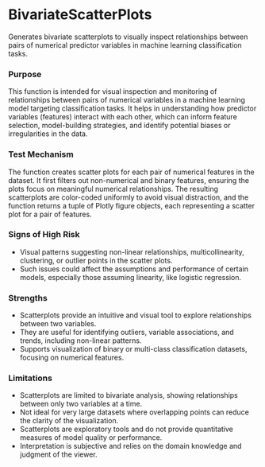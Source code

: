 # BivariateScatterPlots

Generates bivariate scatterplots to visually inspect relationships between pairs of numerical predictor variables
in machine learning classification tasks.

### Purpose

This function is intended for visual inspection and monitoring of relationships between pairs of numerical
variables in a machine learning model targeting classification tasks. It helps in understanding how predictor
variables (features) interact with each other, which can inform feature selection, model-building strategies, and
identify potential biases or irregularities in the data.

### Test Mechanism

The function creates scatter plots for each pair of numerical features in the dataset. It first filters out
non-numerical and binary features, ensuring the plots focus on meaningful numerical relationships. The resulting
scatterplots are color-coded uniformly to avoid visual distraction, and the function returns a tuple of Plotly
figure objects, each representing a scatter plot for a pair of features.

### Signs of High Risk

- Visual patterns suggesting non-linear relationships, multicollinearity, clustering, or outlier points in the
scatter plots.
- Such issues could affect the assumptions and performance of certain models, especially those assuming linearity,
like logistic regression.

### Strengths

- Scatterplots provide an intuitive and visual tool to explore relationships between two variables.
- They are useful for identifying outliers, variable associations, and trends, including non-linear patterns.
- Supports visualization of binary or multi-class classification datasets, focusing on numerical features.

### Limitations

- Scatterplots are limited to bivariate analysis, showing relationships between only two variables at a time.
- Not ideal for very large datasets where overlapping points can reduce the clarity of the visualization.
- Scatterplots are exploratory tools and do not provide quantitative measures of model quality or performance.
- Interpretation is subjective and relies on the domain knowledge and judgment of the viewer.